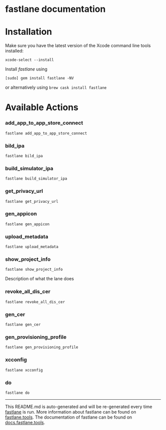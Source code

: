fastlane documentation
================
# Installation

Make sure you have the latest version of the Xcode command line tools installed:

```
xcode-select --install
```

Install _fastlane_ using
```
[sudo] gem install fastlane -NV
```
or alternatively using `brew cask install fastlane`

# Available Actions
### add_app_to_app_store_connect
```
fastlane add_app_to_app_store_connect
```

### bild_ipa
```
fastlane bild_ipa
```

### build_simulator_ipa
```
fastlane build_simulator_ipa
```

### get_privacy_url
```
fastlane get_privacy_url
```

### gen_appicon
```
fastlane gen_appicon
```

### upload_metadata
```
fastlane upload_metadata
```

### show_project_info
```
fastlane show_project_info
```
Description of what the lane does
### revoke_all_dis_cer
```
fastlane revoke_all_dis_cer
```

### gen_cer
```
fastlane gen_cer
```

### gen_provisioning_profile
```
fastlane gen_provisioning_profile
```

### xcconfig
```
fastlane xcconfig
```

### do
```
fastlane do
```


----

This README.md is auto-generated and will be re-generated every time [fastlane](https://fastlane.tools) is run.
More information about fastlane can be found on [fastlane.tools](https://fastlane.tools).
The documentation of fastlane can be found on [docs.fastlane.tools](https://docs.fastlane.tools).
